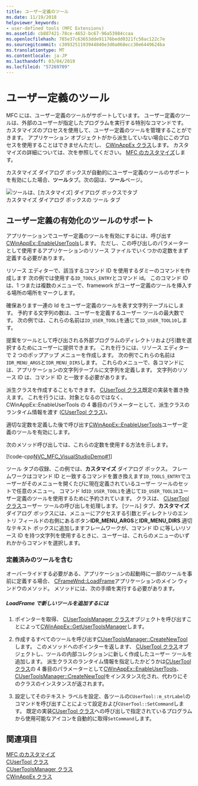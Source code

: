 ```yaml
---
title: ユーザー定義のツール
ms.date: 11/19/2018
helpviewer_keywords:
- user-defined tools (MFC Extensions)
ms.assetid: cb887421-78ce-4652-bc67-96a53984ccaa
ms.openlocfilehash: 785e37c63653dde91176bedd0321fc58ac122c7e
ms.sourcegitcommit: c3093251193944840e3d0a068ecc30e6449624ba
ms.translationtype: MT
ms.contentlocale: ja-JP
ms.lasthandoff: 03/04/2019
ms.locfileid: "57269709"
---
```

# <a name="user-defined-tools"></a>ユーザー定義のツール

MFC には、ユーザー定義のツールがサポートしています。 ユーザー定義のツールは、外部のユーザーが指定したプログラムを実行する特別なコマンドです。 カスタマイズのプロセスを使用して、ユーザー定義のツールを管理することができます。 アプリケーション オブジェクトがから派生していない場合にこのプロセスを使用することはできませんただし、 [CWinAppEx クラス](../mfc/reference/cwinappex-class.md)します。 カスタマイズの詳細については、次を参照してください。 [MFC のカスタマイズ](../mfc/customization-for-mfc.md)します。

カスタマイズ ダイアログ ボックスが自動的にユーザー定義のツールのサポートを有効にした場合、**ツール**タブ。次の図は、**ツール**ページ。

![ツールは、[カスタマイズ] ダイアログ ボックスでタブ](../mfc/media/custdialogboxtoolstab.png "カスタマイズ ダイアログ ボックスで [ツール] タブ") <br/>
カスタマイズ ダイアログ ボックスの ツール タブ

## <a name="enabling-user-defined-tools-support"></a>ユーザー定義の有効化のツールのサポート

アプリケーションでユーザー定義のツールを有効にするには、呼び出す[CWinAppEx::EnableUserTools](../mfc/reference/cwinappex-class.md#enableusertools)します。 ただし、この呼び出しのパラメーターとして使用するアプリケーションのリソース ファイルでいくつかの定数をまず定義する必要があります。

リソース エディターで、該当するコマンド ID を使用するダミーのコマンドを作成します 次の例では使用する`ID_TOOLS_ENTRY`とコマンド id。 このコマンド ID は、1 つまたは複数のメニューで、framework がユーザー定義のツールを挿入する場所の場所をマークします。

確保あります一連の Id をユーザー定義のツールを表す文字列テーブルにします。 予約する文字列の数は、ユーザーを定義するユーザー ツールの最大数です。 次の例では、これらの名前は`ID_USER_TOOL1`を通じて`ID_USER_TOOL10`します。

提案をツールとして呼び出される外部プログラムのディレクトリおよび引数を選択するためにユーザーに提供できます。 これを行うには、リソース エディターで 2 つのポップアップ メニューを作成します。 次の例でこれらの名前は`IDR_MENU_ARGS`と`IDR_MENU_DIRS`します。 これらのメニューで、各コマンドには、アプリケーションの文字列テーブルに文字列を定義します。 文字列のリソース ID は、コマンド ID と一致する必要があります。

派生クラスを作成することもできます。 [CUserTool クラス](../mfc/reference/cusertool-class.md)既定の実装を置き換えます。 これを行うには、対象となるのではなく、CWinAppEx::EnableUserTools の 4 番目のパラメーターとして、派生クラスのランタイム情報を渡す ([CUserTool クラス](../mfc/reference/cusertool-class.md))。

適切な定数を定義した後で呼び出す[CWinAppEx::EnableUserTools](../mfc/reference/cwinappex-class.md#enableusertools)ユーザー定義のツールを有効にします。

次のメソッド呼び出しでは、これらの定数を使用する方法を示します。

[!code-cpp[NVC_MFC_VisualStudioDemo#1](../mfc/codesnippet/cpp/user-defined-tools_1.cpp)]

ツール タブの収録、この例では、**カスタマイズ** ダイアログ ボックス。 フレームワークはコマンド ID と一致するコマンドを置き換えます`ID_TOOLS_ENTRY`でユーザーがそのメニューを開くたびに現在定義されているユーザー ツールのセットで任意のメニュー。 コマンド Id`ID_USER_TOOL1`を通じて`ID_USER_TOOL10`ユーザー定義のツールを使用するために予約されています。 クラスは、 [CUserTool クラス](../mfc/reference/cusertool-class.md)ユーザー ツールの呼び出しを処理します。 [ツール] タブ、**カスタマイズ**ダイアログ ボックスには、メニューにアクセスする引数とディレクトリのエントリ フィールドの右側にあるボタン**IDR_MENU_ARGS**と**IDR_MENU_DIRS**.適切なテキスト ボックスに追加しますフレームワークが、コマンド ID に等しいリソース ID を持つ文字列を使用するときに、ユーザーは、これらのメニューのいずれかからコマンドを選択します。

### <a name="including-predefined-tools"></a>定義済みのツールを含む

オーバーライドする必要がある、アプリケーションの起動時に一部のツールを事前に定義する場合、 [CFrameWnd::LoadFrame](../mfc/reference/cframewnd-class.md#loadframe)アプリケーションのメイン ウィンドウのメソッド。 メソッドには、次の手順を実行する必要があります。

##### <a name="to-add-new-tools-in-loadframe"></a>LoadFrame で新しいツールを追加するには

1. ポインターを取得、 [CUserToolsManager クラス](../mfc/reference/cusertoolsmanager-class.md)オブジェクトを呼び出すことによって[CWinAppEx::GetUserToolsManager](../mfc/reference/cwinappex-class.md#getusertoolsmanager)します。

1. 作成するすべてのツールを呼び出す[CUserToolsManager::CreateNewTool](../mfc/reference/cusertoolsmanager-class.md#createnewtool)します。 このメソッドへのポインターを返します、 [CUserTool クラス](../mfc/reference/cusertool-class.md)オブジェクトし、ツールの内部コレクションに新しく作成したユーザー ツールを追加します。 派生クラスのランタイム情報を指定したかどうかは[CUserTool クラス](../mfc/reference/cusertool-class.md)の 4 番目のパラメーターとして[CWinAppEx::EnableUserTools](../mfc/reference/cwinappex-class.md#enableusertools)、 [CUserToolsManager::CreateNewTool](../mfc/reference/cusertoolsmanager-class.md#createnewtool)をインスタンス化され、代わりにそのクラスのインスタンスが返されます。

1. 設定してそのテキスト ラベルを設定、各ツールの`CUserTool::m_strLabel`のコマンドを呼び出すことによって設定および`CUserTool::SetCommand`します。 既定の実装[CUserTool クラス](../mfc/reference/cusertool-class.md)への呼び出しで指定されているプログラムから使用可能なアイコンを自動的に取得`SetCommand`します。

## <a name="see-also"></a>関連項目

[MFC のカスタマイズ](../mfc/customization-for-mfc.md)<br/>
[CUserTool クラス](../mfc/reference/cusertool-class.md)<br/>
[CUserToolsManager クラス](../mfc/reference/cusertoolsmanager-class.md)<br/>
[CWinAppEx クラス](../mfc/reference/cwinappex-class.md)
